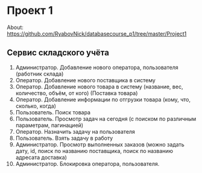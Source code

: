 # Проект 1

About: https://github.com/RyabovNick/databasecourse_p1/tree/master/Project1

## Сервис складского учёта

1. Администратор. Добавление нового оператора, пользователя (работник склада)
2. Оператор. Добавление нового поставщика в систему
3. Оператор. Добавление нового товара в систему (название, вес, количество, объём, от кого) (Поставка товара)
4. Оператор. Добавление информации по отгрузки товара (кому, что, сколько, когда)
5. Пользователь. Поиск товара
6. Пользователь. Просмотр задач на сегодня (с поиском по различным параметрам, пагинацией)
7. Оператор. Назначить задачу на пользователя
8. Пользователь. Взять задачу в работу
9. Администратор. Просмотр выполненных заказов (можно задать дату, id, поиск по названию поставщика, поиск по названию адресата доставка)
10. Администратор. Блокировка оператора, пользователя.
